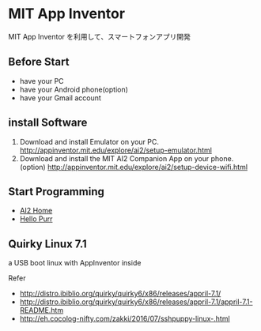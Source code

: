 # MIT App Inventor

MIT App Inventor を利用して、スマートフォンアプリ開発

## Before Start
* have your PC
* have your Android phone(option)
* have your Gmail account

## install Software
1. Download and install Emulator on your PC. http://appinventor.mit.edu/explore/ai2/setup-emulator.html
2. Download and install the MIT AI2 Companion App on your phone. (option) http://appinventor.mit.edu/explore/ai2/setup-device-wifi.html

## Start Programming
* [AI2 Home](http://ai2.appinventor.mit.edu/)
* [Hello Purr](http://appinventor.mit.edu/explore/ai2/hellopurr.html)

## Quirky Linux 7.1
a USB boot linux with AppInventor inside

Refer
* http://distro.ibiblio.org/quirky/quirky6/x86/releases/appril-7.1/
* http://distro.ibiblio.org/quirky/quirky6/x86/releases/appril-7.1/appril-7.1-README.htm
* http://eh.cocolog-nifty.com/zakki/2016/07/sshpuppy-linux-.html
